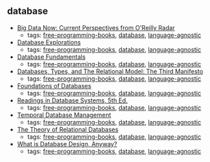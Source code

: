database
---
* [Big Data Now: Current Perspectives from O'Reilly Radar](http://shop.oreilly.com/product/0636920022640.do)
    * tags: [free-programming-books](../tags/free-programming-books.md), [database](../tags/database.md), [language-agnostic](../tags/language-agnostic.md)
* [Database Explorations](http://www.dcs.warwick.ac.uk/~hugh/TTM/Database-Explorations-revision-2.pdf)
    * tags: [free-programming-books](../tags/free-programming-books.md), [database](../tags/database.md), [language-agnostic](../tags/language-agnostic.md)
* [Database Fundamentals](http://public.dhe.ibm.com/software/dw/db2/express-c/wiki/Database_fundamentals.pdf)
    * tags: [free-programming-books](../tags/free-programming-books.md), [database](../tags/database.md), [language-agnostic](../tags/language-agnostic.md)
* [Databases, Types, and The Relational Model: The Third Manifesto](http://www.dcs.warwick.ac.uk/~hugh/TTM/DTATRM.pdf)
    * tags: [free-programming-books](../tags/free-programming-books.md), [database](../tags/database.md), [language-agnostic](../tags/language-agnostic.md)
* [Foundations of Databases](http://webdam.inria.fr/Alice/)
    * tags: [free-programming-books](../tags/free-programming-books.md), [database](../tags/database.md), [language-agnostic](../tags/language-agnostic.md)
* [Readings in Database Systems, 5th Ed.](http://www.redbook.io)
    * tags: [free-programming-books](../tags/free-programming-books.md), [database](../tags/database.md), [language-agnostic](../tags/language-agnostic.md)
* [Temporal Database Management](http://people.cs.aau.dk/~csj/Thesis/)
    * tags: [free-programming-books](../tags/free-programming-books.md), [database](../tags/database.md), [language-agnostic](../tags/language-agnostic.md)
* [The Theory of Relational Databases](http://web.cecs.pdx.edu/~maier/TheoryBook/TRD.html)
    * tags: [free-programming-books](../tags/free-programming-books.md), [database](../tags/database.md), [language-agnostic](../tags/language-agnostic.md)
* [What is Database Design, Anyway?](http://www.oreilly.com/data/free/what-is-database-design-anyway.csp)
    * tags: [free-programming-books](../tags/free-programming-books.md), [database](../tags/database.md), [language-agnostic](../tags/language-agnostic.md)
